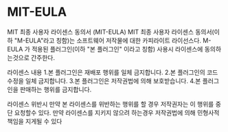 # MIT-EULA
MIT 최종 사용자 라이센스 동의서 (MIT-EULA)
MIT 최종 사용자 라이센스 동의서(이하 "M-EULA"라고 칭함)는 소프트웨어 저작물에 대한 카피라이트 라이선스다.
M-EULA 가 적용된 플러그인(이하 "본 플러그인" 이라고 칭함) 사용시 라이센스에 동의하는것으로 간주한다.

라이센스 내용
 1.본 플러그인은 재배포 행위를 일체 금지합니다. 
 2.본 플러그인의 코드 수정을 일체 금지합니다. 
 3.본 플러그인은 저작권법에 의해 보호받습니다. 
 4.본 플러그인을 판매하는 행위를 금지합니다. 
 
라이센스 위반시
 만약 본 라이센스를 위반하는 행위를 할 경우 저작권자는 이 행위를 중단 요청할수 있다.
 만약 라이센스를 지키지 않으려 하는경우 저작권법에 의해 민형사적 책임을 지게될 수 있다

